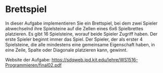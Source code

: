 # Brettspiel
In dieser Aufgabe implementieren Sie ein Brettspiel, bei dem zwei Spieler abwechselnd ihre Spielsteine auf die Zellen eines 6x6 Spielbrettes platzieren. Es gibt 16 Spielsteine, worauf beide Spieler Zugriff haben. Der erste Spieler beginnt immer das Spiel. Der Spieler, der als erster 4 Spielsteine, die alle mindestens eine gemeinsame Eigenschaft haben, in eine Zeile, Spalte oder Diagonale platzieren kann, gewinnt.


Website der Aufgabe: https://sdqweb.ipd.kit.edu/lehre/WS1516-Programmieren/final02.pdf

